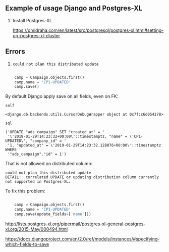 
Example of usage Django and Postgres-XL
---------------------------------------



1. Install Postgres-XL

    https://omidraha.com/en/latest/src/postgresql/postgres-xl.html#setting-up-postgres-xl-cluster



Errors
------

1. `could not plan this distributed update`

```python

    camp = Campaign.objects.first()
    camp.name = 'CP1-UPDATED'
    camp.save()
```

By default Django apply save on all fields, even on FK:

```
self

<django.db.backends.utils.CursorDebugWrapper object at 0x7fcc6d054278>

sql

('UPDATE "ads_campaign" SET "created_at" = '
 '\'2019-01-29T14:23:32+00:00\'::timestamptz, "name" = \'CP1-UPDATED\', "company_id" = '
 '1, "updated_at" = \'2019-01-29T14:23:32.128076+00:00\'::timestamptz WHERE '
 '"ads_campaign"."id" = 1')
```

That is not allowed on distributed column:

```
could not plan this distributed update
DETAIL:  correlated UPDATE or updating distribution column currently not supported in Postgres-XL.
```

To fix this problem:

```python

    camp = Campaign.objects.first()
    camp.name = 'CP1-UPDATED'
    camp.save(update_fields=['name']))

```


http://lists.postgres-xl.org/pipermail/postgres-xl-general-postgres-xl.org/2015-May/000494.html

https://docs.djangoproject.com/en/2.0/ref/models/instances/#specifying-which-fields-to-save
